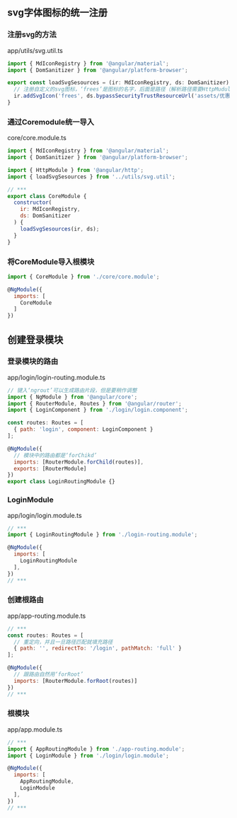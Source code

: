 ## svg字体图标的统一注册
### 注册svg的方法
app/utils/svg.util.ts
```js
import { MdIconRegistry } from '@angular/material';
import { DomSanitizer } from '@angular/platform-browser';

export const loadSvgSesources = (ir: MdIconRegistry, ds: DomSanitizer) => {
  // 注册自定义的svg图标，‘frees’是图标的名字，后面是路径（解析路径需要HttpMudule模块）
  ir.addSvgIcon('frees', ds.bypassSecurityTrustResourceUrl('assets/优惠券.svg'));     
}
```
### 通过Coremodule统一导入
core/core.module.ts
```js
import { MdIconRegistry } from '@angular/material';
import { DomSanitizer } from '@angular/platform-browser';

import { HttpModule } from '@angular/http';
import { loadSvgSesources } from '../utils/svg.util';

// ***
export class CoreModule {
  constructor(
    ir: MdIconRegistry,
    ds: DomSanitizer
  ) {
    loadSvgSesources(ir, ds);
  }
}
```
### 将CoreModule导入根模块
```js
import { CoreModule } from './core/core.module';

@NgModule({
  imports: [
    CoreModule
  ]
})
```

## 创建登录模块
### 登录模块的路由
app/login/login-routing.module.ts
```js
// 键入‘ngrout’可以生成路由片段，但是要稍作调整
import { NgModule } from '@angular/core';
import { RouterModule, Routes } from '@angular/router';
import { LoginComponent } from './login/login.component';

const routes: Routes = [
  { path: 'login', component: LoginComponent }
];

@NgModule({
  // 模块中的路由都是‘forChikd’
  imports: [RouterModule.forChild(routes)],
  exports: [RouterModule]
})
export class LoginRoutingModule {}
```
### LoginModule
app/login/login.module.ts
```js
// ***
import { LoginRoutingModule } from './login-routing.module';

@NgModule({
  imports: [
    LoginRoutingModule
  ],
})
// ***
```
### 创建根路由
app/app-routing.module.ts
```js
// ***
const routes: Routes = [
  // 重定向，并且一旦路径匹配就填充路径
  { path: '', redirectTo: '/login', pathMatch: 'full' }
];

@NgModule({
  // 跟路由自然用‘forRoot’
  imports: [RouterModule.forRoot(routes)]
})
// ***
```
### 根模块
app/app.module.ts
```js
// ***
import { AppRoutingModule } from './app-routing.module';
import { LoginModule } from './login/login.module';

@NgModule({
  imports: [
    AppRoutingModule,
    LoginModule
  ],
})
// ***
```
